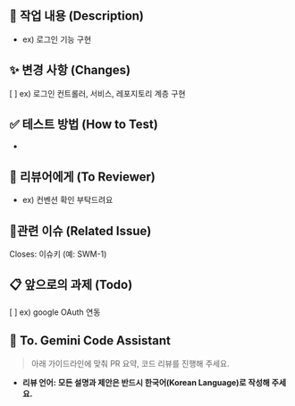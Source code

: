 ## 📝 작업 내용 (Description)

- ex) 로그인 기능 구현

## ✨ 변경 사항 (Changes)
[ ] ex) 로그인 컨트롤러, 서비스, 레포지토리 계층 구현

## ✅ 테스트 방법 (How to Test)

- 

## 💬 리뷰어에게 (To Reviewer)

- ex) 컨벤션 확인 부탁드려요

## 🚀관련 이슈 (Related Issue)
Closes: 이슈키 (예: SWM-1)

## 📋 앞으로의 과제 (Todo)
[ ] ex) google OAuth 연동

 ## 💎 **To. Gemini Code Assistant**

> 아래 가이드라인에 맞춰 PR 요약, 코드 리뷰를 진행해 주세요.

* **리뷰 언어:** **모든 설명과 제안은 반드시 한국어(Korean Language)로 작성해 주세요.**